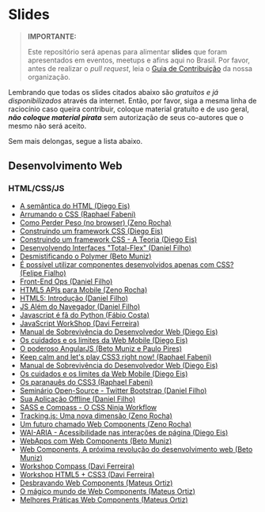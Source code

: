 # Slides

> **IMPORTANTE:**
>
> Este repositório será apenas para alimentar **slides** que foram apresentados em eventos, meetups e afins aqui no Brasil. Por favor, antes de realizar o _pull request_, leia o [Guia de Contribuição](https://github.com/cerebrobr/cerebro/blob/master/README.md#como-contribuir) da nossa organização.

Lembrando que todas os slides citados abaixo são *gratuítos e já disponibilizados* através da internet. Então, por favor, siga a mesma linha de raciocínio caso queira contribuir, coloque material gratuíto e de uso geral, ***não coloque material pirata*** sem autorização de seus co-autores que o mesmo não será aceito.

Sem mais delongas, segue a lista abaixo.

## Desenvolvimento Web

### HTML/CSS/JS

* [A semântica do HTML (Diego Eis)](https://speakerdeck.com/diegoeis/a-semantica-do-html)
* [Arrumando o CSS (Raphael Fabeni)](https://speakerdeck.com/raphaelfabeni/arrumando-o-css)
* [Como Perder Peso (no browser) (Zeno Rocha)](https://speakerdeck.com/zenorocha/como-perder-peso-no-browser)
* [Construindo um framework CSS (Diego Eis)](https://speakerdeck.com/diegoeis/construindo-um-framework-css)
* [Construindo um framework CSS - A Teoria (Diego Eis)](https://speakerdeck.com/diegoeis/construindo-um-framework-css-a-teoria)
* [Desenvolvendo Interfaces "Total-Flex" (Daniel Filho)](https://speakerdeck.com/danielfilho/desenvolvendo-interfaces-total-flex)
* [Desmistificando o Polymer (Beto Muniz)](https://speakerdeck.com/obetomuniz/desmistificando-o-polymer)
* [É possível utilizar componentes desenvolvidos apenas com CSS? (Felipe Fialho)](http://www.felipefialho.com/talk-css-components-14-08-08/)
* [Front-End Ops (Daniel Filho)](https://speakerdeck.com/danielfilho/front-end-ops)
* [HTML5 APIs para Mobile (Zeno Rocha)](https://speakerdeck.com/zenorocha/html5-apis-para-mobile)
* [HTML5: Introdução (Daniel Filho)](https://speakerdeck.com/danielfilho/html5-introducao)
* [JS Além do Navegador (Daniel Filho)](https://speakerdeck.com/danielfilho/js-alem-do-navegador)
* [Javascript é fã do Python (Fábio Costa)](http://www.slideshare.net/fabiomirandacosta/javascript-eh-fadopython)
* [JavaScript WorkShop (Davi Ferreira)](https://speakerdeck.com/daviferreira/javascript-workshop)
* [Manual de Sobrevivência do Desenvolvedor Web (Diego Eis)](https://speakerdeck.com/diegoeis/manual-de-sobrevivencia-do-desenvolvedor-web)
* [Os cuidados e os limites da Web Mobile (Diego Eis)](https://speakerdeck.com/diegoeis/os-cuidados-e-os-limites-da-web-mobile)
* [O poderoso AngularJS (Beto Muniz e Paulo Pires)](https://speakerdeck.com/obetomuniz/o-poderoso-angularjs)
* [Keep calm and let's play CSS3 right now! (Raphael Fabeni)](https://speakerdeck.com/raphaelfabeni/keep-calm-and-lets-play-css3)
* [Manual de Sobrevivência do Desenvolvedor Web (Diego Eis)](https://speakerdeck.com/diegoeis/manual-de-sobrevivencia-do-desenvolvedor-web)
* [Os cuidados e os limites da Web Mobile (Diego Eis)](https://speakerdeck.com/diegoeis/os-cuidados-e-os-limites-da-web-mobile)
* [Os paranauês do CSS3 (Raphael Fabeni)](https://speakerdeck.com/raphaelfabeni/os-paranaues-do-css3)
* [Seminário Open-Source - Twitter Bootstrap (Daniel Filho)](https://speakerdeck.com/danielfilho/seminario-open-source-twitter-bootstrap)
* [Sua Aplicação Offline (Daniel Filho)](https://speakerdeck.com/danielfilho/sua-aplicacao-offline)
* [SASS e Compass - O CSS Ninja Workflow](https://speakerdeck.com/obetomuniz/sass-e-compass-o-css-ninja-workflow)
* [Tracking.js: Uma nova dimensão (Zeno Rocha)](https://speakerdeck.com/zenorocha/tracking-dot-js-uma-nova-dimensao)
* [Um futuro chamado Web Components (Zeno Rocha)](https://speakerdeck.com/zenorocha/um-futuro-chamado-web-components)
* [WAI-ARIA - Acessibilidade nas interações de página (Diego Eis)](https://speakerdeck.com/diegoeis/wai-aria-acessibilidade-nas-interacoes-de-pagina)
* [WebApps com Web Components (Beto Muniz)](https://speakerdeck.com/obetomuniz/webapps-com-web-components)
* [Web Components, A próxima revolução do desenvolvimento web (Beto Muniz)](https://speakerdeck.com/obetomuniz/web-components-a-proxima-revolucao-do-desenvolvimento-web)
* [Workshop Compass (Davi Ferreira)](https://speakerdeck.com/daviferreira/workshop-compass-globocom)
* [Workshop HTML5 + CSS3 (Davi Ferreira)](https://speakerdeck.com/daviferreira/workshop-html5-css3)
* [Desbravando Web Components (Mateus Ortiz)](http://www.slideshare.net/mteusortiz/desbravando-web-components)
* [O mágico mundo de Web Components (Mateus Ortiz)](https://speakerdeck.com/mateusortiz/o-magico-mundo-de-web-components)
* [Melhores Práticas Web Components (Mateus Ortiz)](http://www.slideshare.net/mteusortiz/melhores)

